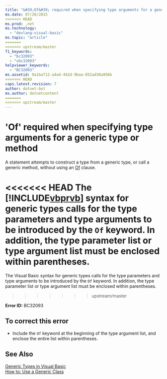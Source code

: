 ```yaml
---
title: "&#39;Of&#39; required when specifying type arguments for a generic type or method"
ms.date: 07/20/2015
<<<<<<< HEAD
ms.prod: .net
ms.technology: 
  - "devlang-visual-basic"
ms.topic: "article"
=======
>>>>>>> upstream/master
f1_keywords: 
  - "bc32093"
  - "vbc32093"
helpviewer_keywords: 
  - "BC32093"
ms.assetid: 9a1baf12-a4a4-442d-9baa-852ad30a956b
<<<<<<< HEAD
caps.latest.revision: 7
author: dotnet-bot
ms.author: dotnetcontent
=======
>>>>>>> upstream/master
---
```

# &#39;Of&#39; required when specifying type arguments for a generic type or method
A statement attempts to construct a type from a generic type, or call a generic method, without using an [Of](../../visual-basic/language-reference/statements/of-clause.md) clause.  
  
<<<<<<< HEAD
 The [!INCLUDE[vbprvb](~/includes/vbprvb-md.md)] syntax for generic types calls for the type parameters and type arguments to be introduced by the `Of` keyword. In addition, the type parameter list or type argument list must be enclosed within parentheses.  
=======
 The Visual Basic syntax for generic types calls for the type parameters and type arguments to be introduced by the `Of` keyword. In addition, the type parameter list or type argument list must be enclosed within parentheses.  
>>>>>>> upstream/master
  
 **Error ID:** BC32093  
  
## To correct this error  
  
-   Include the `Of` keyword at the beginning of the type argument list, and enclose the entire list within parentheses.  
  
## See Also  
 [Generic Types in Visual Basic](../../visual-basic/programming-guide/language-features/data-types/generic-types.md)  
 [How to: Use a Generic Class](../../visual-basic/programming-guide/language-features/data-types/how-to-use-a-generic-class.md)

